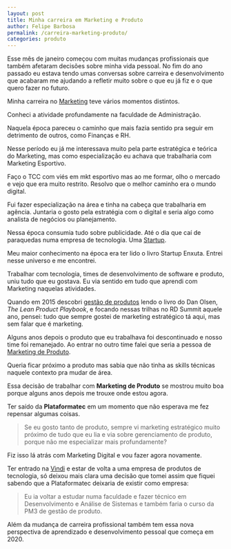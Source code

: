 ```yaml
---
layout: post	
title: Minha carreira em Marketing e Produto
author: Felipe Barbosa
permalink: /carreira-marketing-produto/
categories: produto
---
```


Esse mês de janeiro começou com muitas mudanças profissionais que também afetaram decisões sobre minha vida pessoal. No fim do ano passado eu estava tendo umas conversas sobre carreira e desenvolvimento que acabaram me ajudando a refletir muito sobre o que eu já fiz e o que quero fazer no futuro.

Minha carreira no [Marketing](/marketing/) teve vários momentos distintos.

Conheci a atividade profundamente na faculdade de Administração. 

Naquela época pareceu o caminho que mais fazia sentido pra seguir em detrimento de outros, como Finanças e RH.

Nesse período eu já me interessava muito pela parte estratégica e teórica do Marketing, mas como especialização eu achava que trabalharia com Marketing Esportivo.

Faço o TCC com viés em mkt esportivo mas ao me formar, olho o mercado e vejo que era muito restrito. Resolvo que o melhor caminho era o mundo digital.

Fui fazer especialização na área e tinha na cabeça que trabalharia em agência. Juntaria o gosto pela estratégia com o digital e seria algo como analista de negócios ou planejamento.

Nessa época consumia tudo sobre publicidade. Até o dia que caí de paraquedas numa empresa de tecnologia. Uma [Startup](/startups/).

Meu maior conhecimento na época era ter lido o livro Startup Enxuta. Entrei nesse universo e me encontrei.

Trabalhar com tecnologia, times de desenvolvimento de software e produto, uniu tudo que eu gostava. Eu via sentido em tudo que aprendi com Marketing naquelas atividades.

Quando em 2015 descobri [gestão de produtos](/produto/) lendo o livro do Dan Olsen, *The Lean Product Playbook*, e focando nessas trilhas no RD Summit aquele ano, pensei: tudo que sempre gostei de marketing estratégico tá aqui, mas sem falar que é marketing.

Alguns anos depois o produto que eu trabalhava foi descontinuado e nosso time foi remanejado. Ao entrar no outro time falei que seria a pessoa de [Marketing de Produto](/marketing-de-produto/).

Queria ficar próximo a produto mas sabia que não tinha as skills técnicas naquele contexto pra mudar de área.

Essa decisão de trabalhar com **Marketing de Produto** se mostrou muito boa porque alguns anos depois me trouxe onde estou agora.

Ter saído da **Plataformatec** em um momento que não esperava me fez repensar algumas coisas. 

> Se eu gosto tanto de produto, sempre vi marketing estratégico muito próximo de tudo que eu lia e via sobre gerenciamento de produto, porque não me especializar mais profundamente?

Fiz isso lá atrás com Marketing Digital e vou fazer agora novamente.

Ter entrado na [Vindi](https://vindi.com.br/) e estar de volta a uma empresa de produtos de tecnologia, só deixou mais clara uma decisão que tomei assim que fiquei sabendo que a Plataformatec deixaria de existir como empresa: 

> Eu ia voltar a estudar numa faculdade e fazer técnico em Desenvolvimento e Análise de Sistemas e também faria o curso da PM3 de gestão de produto.

Além da mudança de carreira profissional também tem essa nova perspectiva de aprendizado e desenvolvimento pessoal que começa em 2020.